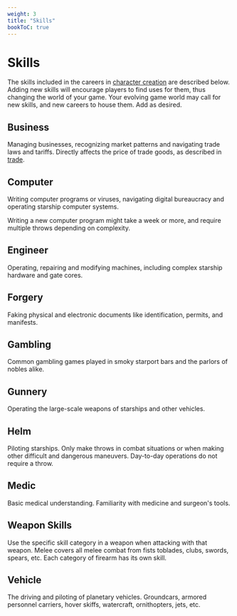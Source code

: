 ```yaml
---
weight: 3
title: "Skills"
bookToC: true
---
```


# Skills
The skills included in the careers in [character creation](/chapters/Rules-for-Play/character-creation/) are described below. Adding new skills will encourage players to find uses for them, thus changing the world of your game. Your evolving game world may call for new skills, and new careers to house them. Add as desired.

## Business
Managing businesses, recognizing market patterns and navigating trade laws and tariffs. Directly affects the price of trade goods, as described in [trade](/chapters/Rules-for-Play/trade).

## Computer
Writing computer programs or viruses, navigating digital bureaucracy and operating starship computer systems.

Writing a new computer program might take a week or more, and require multiple throws depending on complexity.

## Engineer
Operating, repairing and modifying machines, including complex starship hardware and gate cores.

## Forgery
Faking physical and electronic documents like identification, permits, and manifests.

## Gambling
Common gambling games played in smoky starport bars and the parlors of nobles alike. 

## Gunnery
Operating the large-scale weapons of starships and other vehicles.

## Helm
Piloting starships. Only make throws in combat situations or when making other difficult and dangerous maneuvers. Day-to-day operations do not require a throw.

## Medic
Basic medical understanding. Familiarity with medicine and surgeon's tools.

## Weapon Skills
Use the specific skill category in a weapon when attacking with that weapon. Melee covers all melee combat from fists toblades, clubs, swords, spears, etc. Each category of firearm has its own skill.

## Vehicle
The driving and piloting of planetary vehicles. Groundcars, armored personnel carriers, hover skiffs, watercraft, ornithopters, jets, etc.